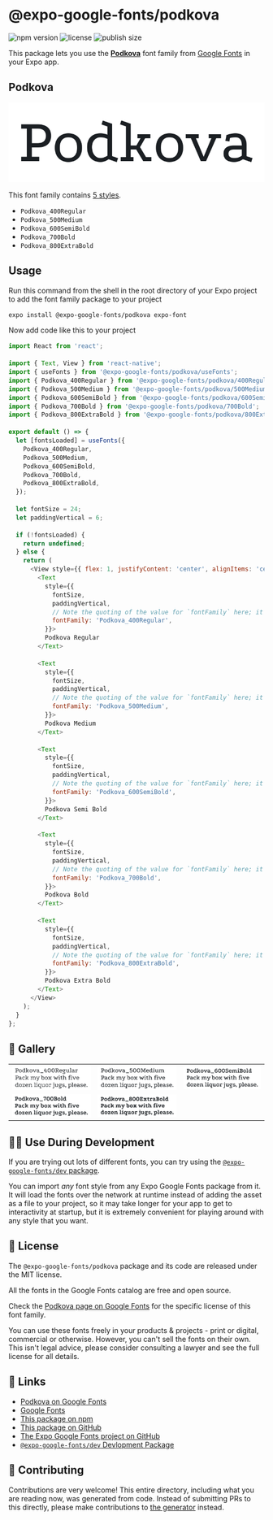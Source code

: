 # @expo-google-fonts/podkova

![npm version](https://flat.badgen.net/npm/v/@expo-google-fonts/podkova)
![license](https://flat.badgen.net/github/license/expo/google-fonts)
![publish size](https://flat.badgen.net/packagephobia/install/@expo-google-fonts/podkova)

This package lets you use the [**Podkova**](https://fonts.google.com/specimen/Podkova) font family from [Google Fonts](https://fonts.google.com/) in your Expo app.

## Podkova

![Podkova](./font-family.png)

This font family contains [5 styles](#-gallery).

- `Podkova_400Regular`
- `Podkova_500Medium`
- `Podkova_600SemiBold`
- `Podkova_700Bold`
- `Podkova_800ExtraBold`

## Usage

Run this command from the shell in the root directory of your Expo project to add the font family package to your project
```sh
expo install @expo-google-fonts/podkova expo-font
```

Now add code like this to your project
```js
import React from 'react';

import { Text, View } from 'react-native';
import { useFonts } from '@expo-google-fonts/podkova/useFonts';
import { Podkova_400Regular } from '@expo-google-fonts/podkova/400Regular';
import { Podkova_500Medium } from '@expo-google-fonts/podkova/500Medium';
import { Podkova_600SemiBold } from '@expo-google-fonts/podkova/600SemiBold';
import { Podkova_700Bold } from '@expo-google-fonts/podkova/700Bold';
import { Podkova_800ExtraBold } from '@expo-google-fonts/podkova/800ExtraBold';

export default () => {
  let [fontsLoaded] = useFonts({
    Podkova_400Regular,
    Podkova_500Medium,
    Podkova_600SemiBold,
    Podkova_700Bold,
    Podkova_800ExtraBold,
  });

  let fontSize = 24;
  let paddingVertical = 6;

  if (!fontsLoaded) {
    return undefined;
  } else {
    return (
      <View style={{ flex: 1, justifyContent: 'center', alignItems: 'center' }}>
        <Text
          style={{
            fontSize,
            paddingVertical,
            // Note the quoting of the value for `fontFamily` here; it expects a string!
            fontFamily: 'Podkova_400Regular',
          }}>
          Podkova Regular
        </Text>

        <Text
          style={{
            fontSize,
            paddingVertical,
            // Note the quoting of the value for `fontFamily` here; it expects a string!
            fontFamily: 'Podkova_500Medium',
          }}>
          Podkova Medium
        </Text>

        <Text
          style={{
            fontSize,
            paddingVertical,
            // Note the quoting of the value for `fontFamily` here; it expects a string!
            fontFamily: 'Podkova_600SemiBold',
          }}>
          Podkova Semi Bold
        </Text>

        <Text
          style={{
            fontSize,
            paddingVertical,
            // Note the quoting of the value for `fontFamily` here; it expects a string!
            fontFamily: 'Podkova_700Bold',
          }}>
          Podkova Bold
        </Text>

        <Text
          style={{
            fontSize,
            paddingVertical,
            // Note the quoting of the value for `fontFamily` here; it expects a string!
            fontFamily: 'Podkova_800ExtraBold',
          }}>
          Podkova Extra Bold
        </Text>
      </View>
    );
  }
};

```

## 🔡 Gallery


||||
|-|-|-|
|![Podkova_400Regular](.//400Regular/Podkova_400Regular.ttf.png)|![Podkova_500Medium](.//500Medium/Podkova_500Medium.ttf.png)|![Podkova_600SemiBold](.//600SemiBold/Podkova_600SemiBold.ttf.png)||
|![Podkova_700Bold](.//700Bold/Podkova_700Bold.ttf.png)|![Podkova_800ExtraBold](.//800ExtraBold/Podkova_800ExtraBold.ttf.png)|||


## 👩‍💻 Use During Development

If you are trying out lots of different fonts, you can try using the [`@expo-google-fonts/dev` package](https://github.com/freeboub/google-fonts/tree/master/font-packages/dev#readme).

You can import *any* font style from any Expo Google Fonts package from it. It will load the fonts
over the network at runtime instead of adding the asset as a file to your project, so it may take longer
for your app to get to interactivity at startup, but it is extremely convenient
for playing around with any style that you want.

## 📖 License

The `@expo-google-fonts/podkova` package and its code are released under the MIT license.

All the fonts in the Google Fonts catalog are free and open source.

Check the [Podkova page on Google Fonts](https://fonts.google.com/specimen/Podkova) for the specific license of this font family.

You can use these fonts freely in your products & projects - print or digital, commercial or otherwise. However, you can't sell the fonts on their own. This isn't legal advice, please consider consulting a lawyer and see the full license for all details.

## 🔗 Links

- [Podkova on Google Fonts](https://fonts.google.com/specimen/Podkova)
- [Google Fonts](https://fonts.google.com/)
- [This package on npm](https://www.npmjs.com/package/@expo-google-fonts/podkova)
- [This package on GitHub](https://github.com/freeboub/google-fonts/tree/master/font-packages/podkova)
- [The Expo Google Fonts project on GitHub](https://github.com/freeboub/google-fonts)
- [`@expo-google-fonts/dev` Devlopment Package](https://github.com/freeboub/google-fonts/tree/master/font-packages/dev)

## 🤝 Contributing

Contributions are very welcome! This entire directory, including what you are reading now, was generated from code. Instead of submitting PRs to this directly, please make contributions to [the generator](https://github.com/freeboub/google-fonts/tree/master/packages/generator) instead.
